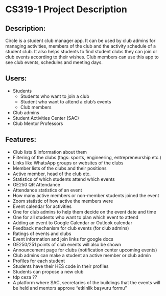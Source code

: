 # CS319-1 Project Description

## Description: 
Circle is a student club manager app. It can be used by club admins for managing activities, members of the club and the activity schedule of a student club. It also helps students to find student clubs they can join or club events according to their wishes. Club members can use this app to see club events, schedules and meeting days.

## Users:
- Students
  - Students who want to join a club
  - Student who want to attend a club’s events
  - Club members
- Club admins
- Student Activities Center (SAC)
- Club Mentor Professors

## Features:
- Club lists & information about them
- Filtering of the clubs (tags: sports, engineering, entrepreneurship etc.)
- Links like WhatsApp groups or websites of the clubs
- Member lists of the clubs and their positions 
- Active member, head of the club etc.
- Statistics of which students attend which events 
- GE250 QR Attendance 
- Attendance statistics of an event 
- How many active members or non-member students joined the event
- Zoom statistic of how active the members were
- Event calendar for activities
- One for club admins to help them decide on the event date and time
- One for all students who want to plan which event to attend
- Adding an event to Google Calendar or Outlook calendar
- Feedback mechanism for club events (for club admins)
- Ratings of events and clubs
- Event information and join links for google docs
- GE250/251 points of club events will also be shown
- Announcement page for clubs (notification center upcoming events)
- Club admins can make a student an active member or club admin
- Profiles for each student
- Students have their HES code in their profiles
- Students can propose a new club
- tdp ceza ??
- A platform where SAC, secretaries of the buildings that the events will be held and mentors approve “etkinlik başvuru formu”

